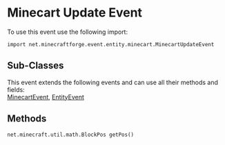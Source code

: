 # Minecart Update Event

To use this event use the following import:
```groovy:no-line-numbers
import net.minecraftforge.event.entity.minecart.MinecartUpdateEvent
```

## Sub-Classes
This event extends the following events and can use all their methods and fields: <br>
[MinecartEvent](./minecart_event.md), [EntityEvent](entity_event/index.md)

## Methods
```groovy:no-line-numbers
net.minecraft.util.math.BlockPos getPos()
```
